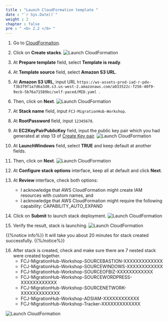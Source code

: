 ```yaml
---
title : "Launch CloudFormation template "
date : "`r Sys.Date()`"
weight : 2
chapter : false
pre : " <b> 2.2 </b> "
---
```


1. Go to [CloudFormaiton](https://us-west-2.console.aws.amazon.com/cloudformation/home?region=us-west-2).
2. Click on **Create stacks**.
![Launch CloudFormation](../../images/2.prerequires/2.2launchcloudformation/2.2.1launchcloudformation.png?width=90pc)

3. At **Prepare template** field, select **Template is ready**.
4. At **Template source** field, select **Amazon S3 URL**.
5. At **Amazon S3 URL**, input URL ```https://ws-assets-prod-iad-r-pdx-f3b3f9f1a7d6a3d0.s3.us-west-2.amazonaws.com/a033522c-f256-40f9-9ecb-5b76a71589bc/self-paced/MID.yaml ```.
6. Then, click on **Next**.
![Launch CloudFormation](../../images/2.prerequires/2.2launchcloudformation/2.2.2launchcloudformation.png?width=80pc)

7. At **Stack name** field, input ```FCJ-MigrationHub-Workshop```.
8. At **RootPassword** field, input ```12345678```.
9. At **EC2KeyPairPublicKey** field, input the public key pair which you had generated at step 13 of [Create Key pair](../2.1-createkeypair/).
![Launch CloudFormation](../../images/2.prerequires/2.2launchcloudformation/2.2.3launchcloudformation.png?width=90pc)

10. At **LaunchWindows** field, select **TRUE** and keep default at another fields.
11. Then, click on **Next**.
![Launch CloudFormation](../../images/2.prerequires/2.2launchcloudformation/2.2.4launchcloudformation.png?width=90pc)

12. At **Configure stack options** interface, keep all at default and click **Next**.
13. At **Review** interface, check both options:
    + I acknowledge that AWS CloudFormation might create IAM resources with custom names, and
    + I acknowledge that AWS CloudFormation might require the following capability: CAPABILITY_AUTO_EXPAND
14. Click on **Submit** to launch stack deployment.
![Launch CloudFormation](../../images/2.prerequires/2.2launchcloudformation/2.2.5launchcloudformation.png?width=90pc)

15. Verify the result, stack is launching.
![Launch CloudFormation](../../images/2.prerequires/2.2launchcloudformation/2.2.6launchcloudformation.png?width=90pc)

 {{%notice info%}}
It will take you about 20 minutes for stack created successfully.
{{%/notice%}}

16. After stack is created, check and make sure there are 7 nested stack were created together.
    + FCJ-MigrationHub-Workshop-SOURCEBASTION-XXXXXXXXXXXXX
    + FCJ-MigrationHub-Workshop-SOURCEWINDOWS-XXXXXXXXXXXX
    + FCJ-MigrationHub-Workshop-SOURCEOFBIZ-XXXXXXXXXXXX
    + FCJ-MigrationHub-Workshop-SOURCEWORDPRESS-XXXXXXXXXXXX
    + FCJ-MigrationHub-Workshop-SOURCENETWORK-XXXXXXXXXXXXX
    + FCJ-MigrationHub-Workshop-ADSIAM-XXXXXXXXXXXX
    + FCJ-MigrationHub-Workshop-Tracker-XXXXXXXXXXXXX

![Launch CloudFormation](../../images/2.prerequires/2.2launchcloudformation/2.2.7launchcloudformation.png?width=90pc)